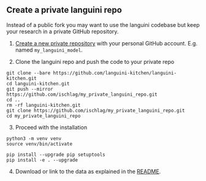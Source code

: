 ## Create a private languini repo
Instead of a public fork you may want to use the languini codebase but keep your research in a private GitHub repository. 

1. [Create a new private repository](https://github.com/new) with your personal GitHub account. E.g. named ```my_languini_model```.

2. Clone the languini repo and push the code to your private repo
```
git clone --bare https://github.com/languini-kitchen/languini-kitchen.git
cd languini-kitchen.git
git push --mirror https://github.com/ischlag/my_private_languini_repo.git
cd ..
rm -rf languini-kitchen.git
git clone https://github.com/ischlag/my_private_languini_repo.git
cd my_private_languini_repo
```

3. Proceed with the installation
```
python3 -m venv venv
source venv/bin/activate
```

```
pip install --upgrade pip setuptools
pip install -e . --upgrade
```

4. Download or link to the data as explained in the [README](README.md).